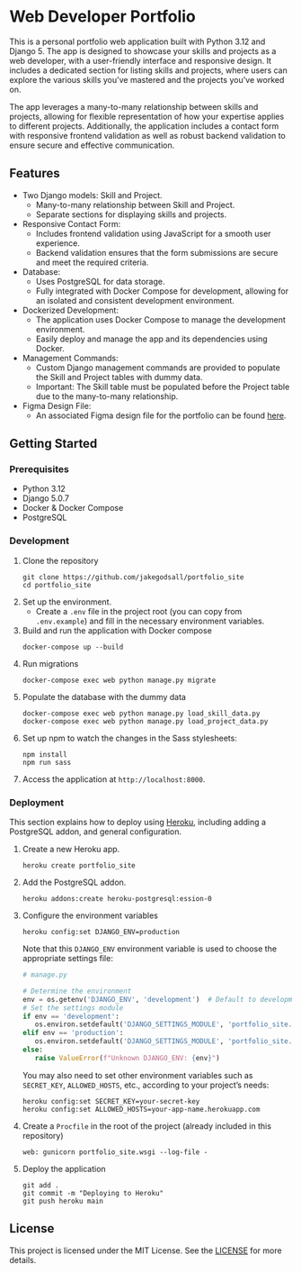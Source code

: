 # Web Developer Portfolio

This is a personal portfolio web application built with Python 3.12 and Django 5.
The app is designed to showcase your skills and projects as a web developer, with a user-friendly interface and responsive design.
It includes a dedicated section for listing skills and projects, where users can explore the various skills you've mastered and the projects you've worked on.

The app leverages a many-to-many relationship between skills and projects, allowing for flexible representation of how your expertise applies to different projects. Additionally, the application includes a contact form with responsive frontend validation as well as robust backend validation to ensure secure and effective communication.

## Features

- Two Django models: Skill and Project.
  - Many-to-many relationship between Skill and Project.
  - Separate sections for displaying skills and projects.
- Responsive Contact Form:
  - Includes frontend validation using JavaScript for a smooth user experience.
  - Backend validation ensures that the form submissions are secure and meet the required criteria.
- Database:
  - Uses PostgreSQL for data storage.
  - Fully integrated with Docker Compose for development, allowing for an isolated and consistent development environment.
- Dockerized Development:
  - The application uses Docker Compose to manage the development environment.
  - Easily deploy and manage the app and its dependencies using Docker.
- Management Commands:
  - Custom Django management commands are provided to populate the Skill and Project tables with dummy data.
  - Important: The Skill table must be populated before the Project table due to the many-to-many relationship.
- Figma Design File:
  - An associated Figma design file for the portfolio can be found [here](https://www.figma.com/design/wAgHnJwJZTAkGQbZA0EMc8/Portfolio-Site-v1?node-id=0-1&t=hJVMgzQHP8SZCOP7-1).

## Getting Started

### Prerequisites
- Python 3.12
- Django 5.0.7
- Docker & Docker Compose
- PostgreSQL

### Development

1. Clone the repository
   ```shell
   git clone https://github.com/jakegodsall/portfolio_site
   cd portfolio_site
   ```
2. Set up the environment.
   - Create a `.env` file in the project root (you can copy from `.env.example`) and fill in the necessary environment variables.
3. Build and run the application with Docker compose
   ```shell
   docker-compose up --build
   ```
4. Run migrations
   ```shell
   docker-compose exec web python manage.py migrate
   ```
5. Populate the database with the dummy data
   ```shell
   docker-compose exec web python manage.py load_skill_data.py
   docker-compose exec web python manage.py load_project_data.py
   ```
6. Set up npm to watch the changes in the Sass stylesheets:
   ```shell
   npm install
   npm run sass
   ```
7. Access the application at `http://localhost:8000`.

### Deployment

This section explains how to deploy using [Heroku](https://heroku.com), including adding a PostgreSQL addon, and general configuration.

1. Create a new Heroku app.
    ```shell
    heroku create portfolio_site
    ```
2. Add the PostgreSQL addon.
   ```shell
   heroku addons:create heroku-postgresql:ession-0
   ```
3. Configure the environment variables
    ```shell
    heroku config:set DJANGO_ENV=production
    ```
   Note that this `DJANGO_ENV` environment variable is used to choose the appropriate settings file:
   ```python
   # manage.py
   
   # Determine the environment
   env = os.getenv('DJANGO_ENV', 'development')  # Default to development
   # Set the settings module
   if env == 'development':
      os.environ.setdefault('DJANGO_SETTINGS_MODULE', 'portfolio_site.settings.development')
   elif env == 'production':
      os.environ.setdefault('DJANGO_SETTINGS_MODULE', 'portfolio_site.settings.production')
   else:
      raise ValueError(f"Unknown DJANGO_ENV: {env}")
   ```
   You may also need to set other environment variables such as `SECRET_KEY`, `ALLOWED_HOSTS`, etc., according to your project’s needs:
   ```shell
   heroku config:set SECRET_KEY=your-secret-key
   heroku config:set ALLOWED_HOSTS=your-app-name.herokuapp.com
   ```
4. Create a `Procfile` in the root of the project (already included in this repository)
   ```shell
   web: gunicorn portfolio_site.wsgi --log-file -
   ```
5. Deploy the application
   ```shell
   git add .
   git commit -m "Deploying to Heroku"
   git push heroku main
   ```

## License

This project is licensed under the MIT License. See the [LICENSE](./LICENSE) for more details.

